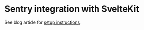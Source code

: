 # Sentry integration with SvelteKit

See blog article for [setup instructions](http://localhost:5173/blog/2023-04-11-sentry-sveltekit).


